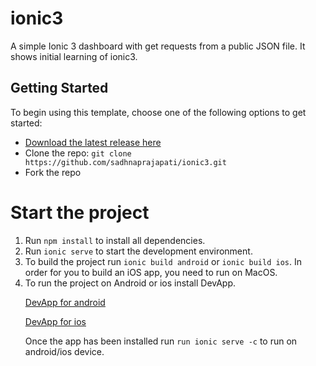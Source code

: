 # ionic3
A simple Ionic 3 dashboard with get requests from a public JSON file. It shows initial learning of ionic3.
<h2>Getting Started</h2>
<p>To begin using this template, choose one of the following options to get started:</p>
<ul>
<li><a href="https://github.com/sadhnaprajapati/ionic3/archive/master.zip">Download the latest release here</a></li>
<li>Clone the repo: <code>git clone https://github.com/sadhnaprajapati/ionic3.git</code></li>
<li>Fork the repo</li>
</ul>
<h1>Start the project</h1>
<ol>
<li>Run <code>npm install</code> to install all dependencies.</li>
<li>Run <code>ionic serve</code> to start the development environment.</li>
<li>To build the project run <code>ionic build android</code> or <code>ionic build ios</code>. In order for you to build an iOS app, you need to run on MacOS.</li>

<li>To run the project on Android or ios install DevApp.
<p><a href="https://play.google.com/store/apps/details?id=io.ionic.devapp&hl=en">DevApp for android</a></p>
<p><a href="https://itunes.apple.com/us/app/ionic-devapp/id1233447133?ls=1&mt=8">DevApp for ios</a></p>
<p>Once the app has been installed run <code>run ionic serve -c</code> to run on android/ios device.</p></li>
</ol>
